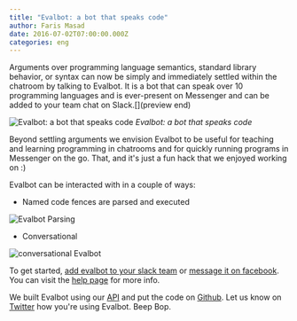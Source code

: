 ```yaml
---
title: "Evalbot: a bot that speaks code"
author: Faris Masad
date: 2016-07-02T07:00:00.000Z
categories: eng
---
```


Arguments over programming language semantics, standard library behavior, or
syntax can now be simply and immediately settled within the chatroom by talking
to Evalbot. It is a bot that can speak over 10 programming languages and is
ever-present on Messenger and can be added to your team chat on Slack.[](preview end)

![Evalbot: a bot that speaks code](https://repl.it/public/images/bot.png)
*Evalbot: a bot that speaks code*

Beyond settling arguments we envision Evalbot to be useful for teaching and
learning programming in chatrooms and for quickly running programs in Messenger
on the go. That, and it's just a fun hack that we enjoyed working on :)

Evalbot can be interacted with in a couple of ways:

- Named code fences are parsed and executed

![Evalbot Parsing](https://i.imgur.com/IxyrumB.gif)

- Conversational

![conversational Evalbot](https://i.imgur.com/CGfWq55.gif)

To get started, [add evalbot to your slack team](https://evalbot-slack.now.sh/login)
or [message it on facebook](https://m.me/repl.it). You can visit the
[help page](https://repl.it/site/evalbot) for more info.

We built Evalbot using our [API](/site/api) and put the code on
[Github](https://github.com/replit/evalbot). Let us know on
[Twitter](https://twitter.com/replit) how you're using Evalbot. Beep Bop.
